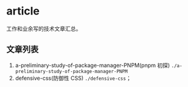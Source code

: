 # article

工作和业余写的技术文章汇总。

## 文章列表

1. a-preliminary-study-of-package-manager-PNPM(pnpm 初探) `./a-preliminary-study-of-package-manager-PNPM`
2. defensive-css(防御性 CSS) `./defensive-css`；
